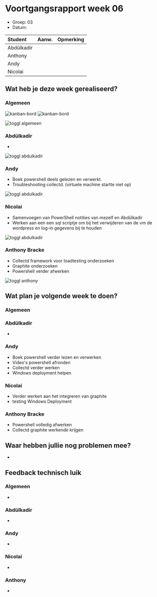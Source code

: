# Voortgangsrapport week 06

* Groep: 03
* Datum: 

| Student  | Aanw. | Opmerking |
| :---     | :---  | :---      |
| Abdülkadir |       |           |
| Anthony |       |           |
| Andy |       |           |
| Nicolai |       |           |

## Wat heb je deze week gerealiseerd?

### Algemeen

![kanban-bord](https://github.com/HoGentTIN/ops3-g03/blob/master/weekrapport/image/week6_kanban1.PNG)
![kanban-bord](https://github.com/HoGentTIN/ops3-g03/blob/master/weekrapport/image/week6_kanban2.PNG)

![toggl algemeen](https://github.com/HoGentTIN/ops3-g03/blob/master/weekrapport/image/week6_toggl_algemeen.PNG)

### Abdülkadir

* 

![toggl abdulkadir](https://github.com/HoGentTIN/ops3-g03/blob/master/weekrapport/image/week6_toggl_abdulkadir.PNG)

### Andy

* Boek powershell deels gelezen en verwerkt.
* Troubleshooting collectd. (virtuele machine startte niet op)

![toggl abdulkadir](https://github.com/HoGentTIN/ops3-g03/blob/master/weekrapport/image/week6_toggl_andy.PNG)



### Nicolai

* Samenvoegen van PowerShell notities van mezelf en Abdülkadir
* Werken aan een een sql scriptje om bij het verwijderen van de vm de wordpress en log-in gegevens bij te houden

![toggl abdulkadir](https://github.com/HoGentTIN/ops3-g03/blob/master/weekrapport/image/week6_toggl_nicolai.PNG)

### Anthony Bracke

* Collectd framework voor loadtesting onderzoeken
* Graphite onderzoeken
* Powershell verder afwerken

![toggl anthony](https://github.com/HoGentTIN/ops3-g03/blob/master/weekrapport/image/week6_toggl_anthony.PNG)

## Wat plan je volgende week te doen?

### Algemeen

### Abdülkadir 

* 

### Andy
* Boek powershell verder lezen en verwerken
* Video's powershell afronden
* Collectd verder werken
* Windows deployment helpen

### Nicolai
* Verder werken aan het integreren van graphite
* testing Windows Deployment

### Anthony Bracke
* Powershell volledig afwerken
* Collectd graphite werkende krijgen

## Waar hebben jullie nog problemen mee?

* 

## Feedback technisch luik

### Algemeen
* 
### Abdülkadir
* 
### Andy
* 
### Nicolai
* 
### Anthony
* 

